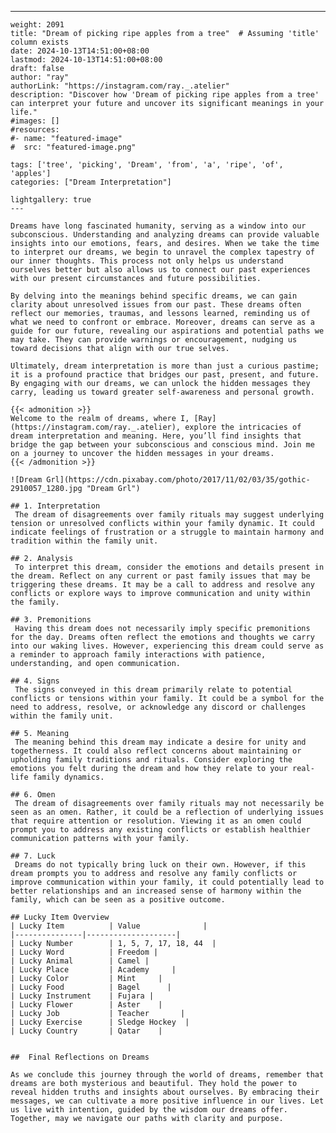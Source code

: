 ---
    weight: 2091
    title: "Dream of picking ripe apples from a tree"  # Assuming 'title' column exists
    date: 2024-10-13T14:51:00+08:00
    lastmod: 2024-10-13T14:51:00+08:00
    draft: false
    author: "ray"
    authorLink: "https://instagram.com/ray._.atelier"
    description: "Discover how 'Dream of picking ripe apples from a tree' can interpret your future and uncover its significant meanings in your life."
    #images: []
    #resources:
    #- name: "featured-image"
    #  src: "featured-image.png"
    
    tags: ['tree', 'picking', 'Dream', 'from', 'a', 'ripe', 'of', 'apples']
    categories: ["Dream Interpretation"]
    
    lightgallery: true
    ---
    
    Dreams have long fascinated humanity, serving as a window into our subconscious. Understanding and analyzing dreams can provide valuable insights into our emotions, fears, and desires. When we take the time to interpret our dreams, we begin to unravel the complex tapestry of our inner thoughts. This process not only helps us understand ourselves better but also allows us to connect our past experiences with our present circumstances and future possibilities.
    
    By delving into the meanings behind specific dreams, we can gain clarity about unresolved issues from our past. These dreams often reflect our memories, traumas, and lessons learned, reminding us of what we need to confront or embrace. Moreover, dreams can serve as a guide for our future, revealing our aspirations and potential paths we may take. They can provide warnings or encouragement, nudging us toward decisions that align with our true selves.
    
    Ultimately, dream interpretation is more than just a curious pastime; it is a profound practice that bridges our past, present, and future. By engaging with our dreams, we can unlock the hidden messages they carry, leading us toward greater self-awareness and personal growth.
    
    {{< admonition >}}
    Welcome to the realm of dreams, where I, [Ray](https://instagram.com/ray._.atelier), explore the intricacies of dream interpretation and meaning. Here, you’ll find insights that bridge the gap between your subconscious and conscious mind. Join me on a journey to uncover the hidden messages in your dreams.
    {{< /admonition >}}
    
    ![Dream Grl](https://cdn.pixabay.com/photo/2017/11/02/03/35/gothic-2910057_1280.jpg "Dream Grl")
    
    ## 1. Interpretation
     The dream of disagreements over family rituals may suggest underlying tension or unresolved conflicts within your family dynamic. It could indicate feelings of frustration or a struggle to maintain harmony and tradition within the family unit.
    
    ## 2. Analysis
     To interpret this dream, consider the emotions and details present in the dream. Reflect on any current or past family issues that may be triggering these dreams. It may be a call to address and resolve any conflicts or explore ways to improve communication and unity within the family.
    
    ## 3. Premonitions
     Having this dream does not necessarily imply specific premonitions for the day. Dreams often reflect the emotions and thoughts we carry into our waking lives. However, experiencing this dream could serve as a reminder to approach family interactions with patience, understanding, and open communication.
    
    ## 4. Signs
     The signs conveyed in this dream primarily relate to potential conflicts or tensions within your family. It could be a symbol for the need to address, resolve, or acknowledge any discord or challenges within the family unit.
    
    ## 5. Meaning
     The meaning behind this dream may indicate a desire for unity and togetherness. It could also reflect concerns about maintaining or upholding family traditions and rituals. Consider exploring the emotions you felt during the dream and how they relate to your real-life family dynamics.
    
    ## 6. Omen
     The dream of disagreements over family rituals may not necessarily be seen as an omen. Rather, it could be a reflection of underlying issues that require attention or resolution. Viewing it as an omen could prompt you to address any existing conflicts or establish healthier communication patterns with your family.
    
    ## 7. Luck
     Dreams do not typically bring luck on their own. However, if this dream prompts you to address and resolve any family conflicts or improve communication within your family, it could potentially lead to better relationships and an increased sense of harmony within the family, which can be seen as a positive outcome.
    
    ## Lucky Item Overview
    | Lucky Item          | Value              |
    |---------------|--------------------|
    | Lucky Number        | 1, 5, 7, 17, 18, 44  |
    | Lucky Word          | Freedom |
    | Lucky Animal        | Camel |
    | Lucky Place         | Academy     |
    | Lucky Color         | Mint     |
    | Lucky Food          | Bagel      |
    | Lucky Instrument    | Fujara |
    | Lucky Flower        | Aster    |
    | Lucky Job           | Teacher       |
    | Lucky Exercise      | Sledge Hockey  |
    | Lucky Country       | Qatar    |
    
    
    ##  Final Reflections on Dreams
    
    As we conclude this journey through the world of dreams, remember that dreams are both mysterious and beautiful. They hold the power to reveal hidden truths and insights about ourselves. By embracing their messages, we can cultivate a more positive influence in our lives. Let us live with intention, guided by the wisdom our dreams offer. Together, may we navigate our paths with clarity and purpose.
    